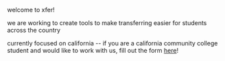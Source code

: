 welcome to xfer!

we are working to create tools to make transferring easier for students across the country

currently focused on california -- if you are a california community college student and would like to work with us, fill out the form [here](https://forms.gle/6ojXr5zEq64Q4czF7)!
